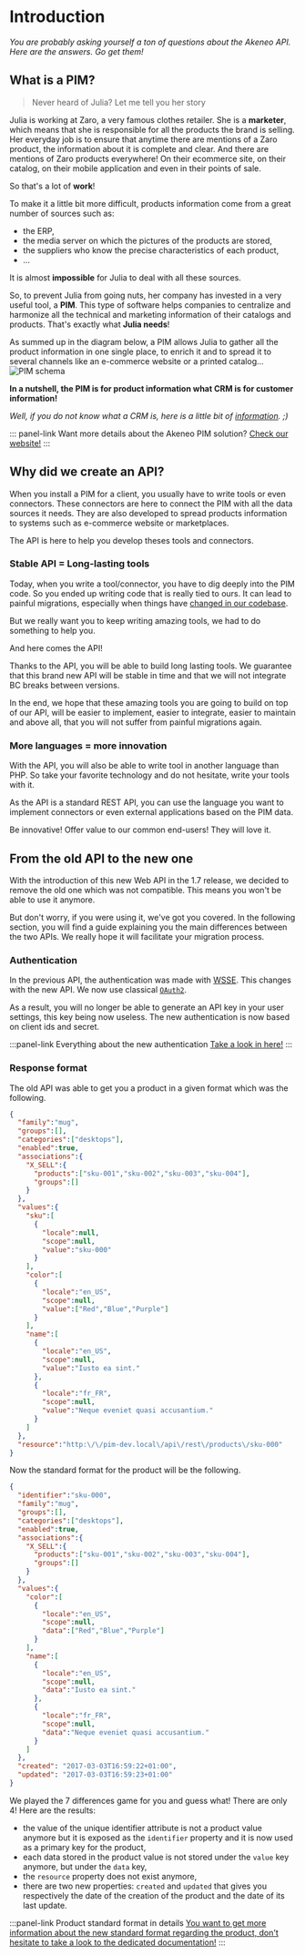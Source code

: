 # Introduction

_You are probably asking yourself a ton of questions about the Akeneo API. Here are the answers. Go get them!_

## What is a PIM?

> Never heard of Julia? Let me tell you her story

Julia is working at Zaro, a very famous clothes retailer. She is a __marketer__, which means that she is responsible for all the products the brand is selling. Her everyday job is to ensure that anytime there are mentions of a Zaro product, the information about it is complete and clear. And there are mentions of Zaro products everywhere! On their ecommerce site, on their catalog, on their mobile application and even in their points of sale.

So that's a lot of __work__!

To make it a little bit more difficult, products information come from a great number of sources such as:
 - the ERP,
 - the media server on which the pictures of the products are stored,
 - the suppliers who know the precise characteristics of each product,
 - ...

It is almost __impossible__ for Julia to deal with all these sources.

So, to prevent Julia from going nuts, her company has invested in a very useful tool, a __PIM__. This type of software helps companies to centralize and harmonize all the technical and marketing information of their catalogs and products. That's exactly what __Julia needs__!

As summed up in the diagram below, a PIM allows Julia to gather all the product information in one single place, to enrich it and to spread it to several channels like an e-commerce website or a printed catalog... 
![PIM schema](/img/rest-api/pim.png)

**In a nutshell, the PIM is for product information what CRM is for customer information!**

_Well, if you do not know what a CRM is, here is a little bit of [information](https://en.wikipedia.org/wiki/Customer_relationship_management). ;)_

::: panel-link Want more details about the Akeneo PIM solution? [Check our website!](http://www.akeneo.com)
:::

## Why did we create an API?

When you install a PIM for a client, you usually have to write tools or even connectors. These connectors are here to connect the PIM with all the data sources it needs. They are also developed to spread products information to systems such as e-commerce website or marketplaces.

The API is here to help you develop theses tools and connectors.

### Stable API = Long-lasting tools

Today, when you write a tool/connector, you have to dig deeply into the PIM code. So you ended up writing code that is really tied to ours. It can lead to painful migrations, especially when things have [changed in our codebase](https://github.com/akeneo/pim-community-dev/blob/master/CHANGELOG-1.7.md).

But we really want you to keep writing amazing tools, we had to do something to help you.

And here comes the API!

Thanks to the API, you will be able to build long lasting tools. We guarantee that this brand new API will be stable in time and that we will not integrate BC breaks between versions.

In the end, we hope that these amazing tools you are going to build on top of our API, will be easier to implement, easier to integrate, easier to maintain and above all, that you will not suffer from painful migrations again.

### More languages = more innovation

With the API, you will also be able to write tool in another language than PHP. So take your favorite technology and do not hesitate, write your tools with it.

As the API is a standard REST API, you can use the language you want to implement connectors or even external applications based on the PIM data.

Be innovative! Offer value to our common end-users! They will love it.


## From the old API to the new one

With the introduction of this new Web API in the 1.7 release, we decided to remove the old one which was not compatible. This means you won't be able to use it anymore.

But don't worry, if you were using it, we've got you covered. In the following section, you will find a guide explaining you the main differences between the two APIs. We really hope it will facilitate your migration process.

### Authentication

In the previous API, the authentication was made with [WSSE](https://en.wikipedia.org/wiki/WS-Security). This changes with the new API. We now use classical [`OAuth2`](https://oauth.net/2/).

As a result, you will no longer be able to generate an API key in your user settings, this key being now useless. The new authentication is now based on client ids and secret.

:::panel-link Everything about the new authentication [Take a look in here!](/documentation/security.html#authentication)
:::

### Response format

The old API was able to get you a product in a given format which was the following.

```json
{
  "family":"mug",
  "groups":[],
  "categories":["desktops"],
  "enabled":true,
  "associations":{
    "X_SELL":{
      "products":["sku-001","sku-002","sku-003","sku-004"],
      "groups":[]
    }
  },
  "values":{
    "sku":[
      {
        "locale":null,
        "scope":null,
        "value":"sku-000"
      }
    ],
    "color":[
      {
        "locale":"en_US",
        "scope":null,
        "value":["Red","Blue","Purple"]
      }
    ],
    "name":[
      {
        "locale":"en_US",
        "scope":null,
        "value":"Iusto ea sint."
      },
      {
        "locale":"fr_FR",
        "scope":null,
        "value":"Neque eveniet quasi accusantium."
      }
    ]
  },
  "resource":"http:\/\/pim-dev.local\/api\/rest\/products\/sku-000"
}
```

Now the standard format for the product will be the following.
```json
{
  "identifier":"sku-000",
  "family":"mug",
  "groups":[],
  "categories":["desktops"],
  "enabled":true,
  "associations":{
    "X_SELL":{
      "products":["sku-001","sku-002","sku-003","sku-004"],
      "groups":[]
    }
  },
  "values":{
    "color":[
      {
        "locale":"en_US",
        "scope":null,
        "data":["Red","Blue","Purple"]
      }
    ],
    "name":[
      {
        "locale":"en_US",
        "scope":null,
        "data":"Iusto ea sint."
      },
      {
        "locale":"fr_FR",
        "scope":null,
        "data":"Neque eveniet quasi accusantium."
      }
    ]
  },
  "created": "2017-03-03T16:59:22+01:00",
  "updated": "2017-03-03T16:59:23+01:00"
}
```

We played the 7 differences game for you and guess what! There are only 4! Here are the results:
 - the value of the unique identifier attribute is not a product value anymore but it is exposed as the `identifier` property and it is now used as a primary key for the product,
 - each data stored in the product value is not stored under the `value` key anymore, but under the `data` key,
 - the `resource` property does not exist anymore,
 - there are two new properties: `created` and `updated` that gives you respectively the date of the creation of the product and the date of its last update.

:::panel-link Product standard format in details [You want to get more information about the new standard format regarding the product, don't hesitate to take a look to the dedicated documentation!](/documentation/resources.html#product)
:::
